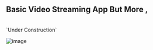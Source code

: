 ## Basic Video Streaming App But More ,
<br>
`Under Construction`
<br>

![image](https://user-images.githubusercontent.com/53145644/162100059-d68675df-ad49-4b26-a288-e3213010da02.png)

